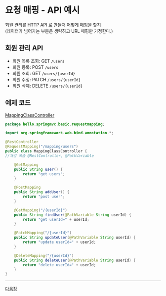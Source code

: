 # 요청 매핑 - API 예시
회원 관리를 HTTP API 로 만들때 어떻게 매핑을 할지    
(데이터가 넘어가는 부분은 생략하고 URL 매핑만 가정한다.)

## 회원 관리 API
- 회원 목록 조회: GET ```/users ```
- 회원 등록: POST ```/users```
- 회원 조회: GET ```/users/{userId}```
- 회원 수정: PATCH ```/users/{userId}```
- 회원 삭제: DELETE ```/users/{userId}```

## 예제 코드
[MappingClassController](../src/main/java/hello/springmvc/basic/requestmapping/MappingClassController.java)
````java
package hello.springmvc.basic.requestmapping;

import org.springframework.web.bind.annotation.*;

@RestController
@RequestMapping("/mapping/users")
public class MappingClassController {
//개념 복습 @RestController, @PathVariable

    @GetMapping
    public String user() {
        return "get users";
    }

    @PostMapping
    public String addUser() {
        return "post user";
    }

    @GetMapping("/{userId}")
    public String findUser(@PathVariable String userId) {
        return "get userId=" + userId;
    }

    @PatchMapping("/{userId}")
    public String updateUser(@PathVariable String userId) {
        return "update userId=" + userId;
    }

    @DeleteMapping("/{userId}")
    public String deleteUser(@PathVariable String userId) {
        return "delete userId=" + userId;
    }
}
````
---
[다음장](1-3.md)

